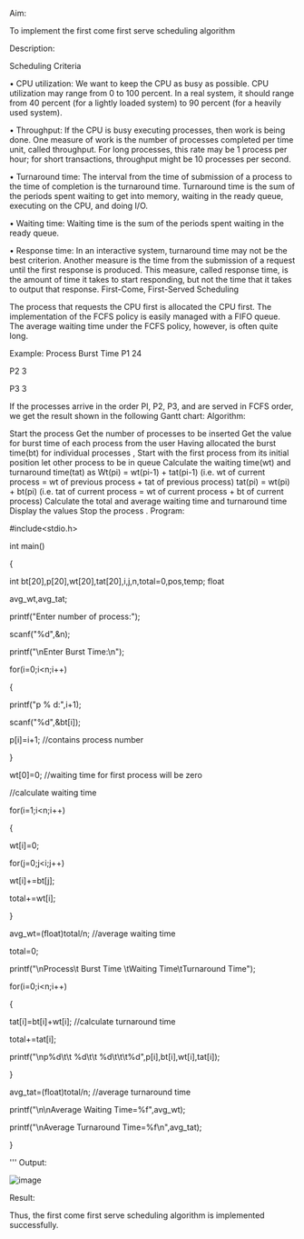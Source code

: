 Aim:

To implement the first come first serve scheduling algorithm

Description:

Scheduling Criteria

• CPU utilization: We want to keep the CPU as busy as possible. CPU utilization may range from 0 to 100 percent. In a real system, it should range from 40 percent (for a lightly loaded system) to 90 percent (for a heavily used system).

• Throughput: If the CPU is busy executing processes, then work is being done. One measure of work is the number of processes completed per time unit, called throughput. For long processes, this rate may be 1 process per hour; for short transactions, throughput might be 10 processes per second.

• Turnaround time: The interval from the time of submission of a process to the time of completion is the turnaround time. Turnaround time is the sum of the periods spent waiting to get into memory, waiting in the ready queue, executing on the CPU, and doing I/O.

• Waiting time: Waiting time is the sum of the periods spent waiting in the ready queue.

• Response time: In an interactive system, turnaround time may not be the best criterion. Another measure is the time from the submission of a request until the first response is produced. This measure, called response time, is the amount of time it takes to start responding, but not the time that it takes to output that response. First-Come, First-Served Scheduling

The process that requests the CPU first is allocated the CPU first. The implementation of the FCFS policy is easily managed with a FIFO queue. The average waiting time under the FCFS policy, however, is often quite long.

Example: Process Burst Time P1 24

P2 3

P3 3

If the processes arrive in the order PI, P2, P3, and are served in FCFS order, we get the result shown in the following Gantt chart: Algorithm:

Start the process Get the number of processes to be inserted Get the value for burst time of each process from the user Having allocated the burst time(bt) for individual processes , Start with the first process from its initial position let other process to be in queue Calculate the waiting time(wt) and turnaround time(tat) as Wt(pi) = wt(pi-1) + tat(pi-1) (i.e. wt of current process = wt of previous process + tat of previous process) tat(pi) = wt(pi) + bt(pi) (i.e. tat of current process = wt of current process + bt of current process) Calculate the total and average waiting time and turnaround time Display the values Stop the process . Program:

#include<stdio.h>

int main()

{

int bt[20],p[20],wt[20],tat[20],i,j,n,total=0,pos,temp; float

avg_wt,avg_tat;

printf("Enter number of process:");

scanf("%d",&n);

printf("\nEnter Burst Time:\n");

for(i=0;i<n;i++)

{

printf("p % d:",i+1);

scanf("%d",&bt[i]);

p[i]=i+1; //contains process number

}

wt[0]=0; //waiting time for first process will be zero

//calculate waiting time

for(i=1;i<n;i++)

{

wt[i]=0;

for(j=0;j<i;j++)

wt[i]+=bt[j];

total+=wt[i];

}

avg_wt=(float)total/n; //average waiting time

total=0;

printf("\nProcess\t Burst Time \tWaiting Time\tTurnaround Time");

for(i=0;i<n;i++)

{

tat[i]=bt[i]+wt[i]; //calculate turnaround time

total+=tat[i];

printf("\np%d\t\t %d\t\t %d\t\t\t%d",p[i],bt[i],wt[i],tat[i]);

}

avg_tat=(float)total/n; //average turnaround time

printf("\n\nAverage Waiting Time=%f",avg_wt);

printf("\nAverage Turnaround Time=%f\n",avg_tat);

}

''' Output:


![image](https://github.com/divyadharshiniddanbarasu/EX.5-IMPLEMENTATION-OF-CPU-SCHEDULING-ALGORITHMS/assets/119393424/7121e372-d828-4d67-b7b6-006586dab0c1)

Result:

Thus, the first come first serve scheduling algorithm is implemented successfully.


